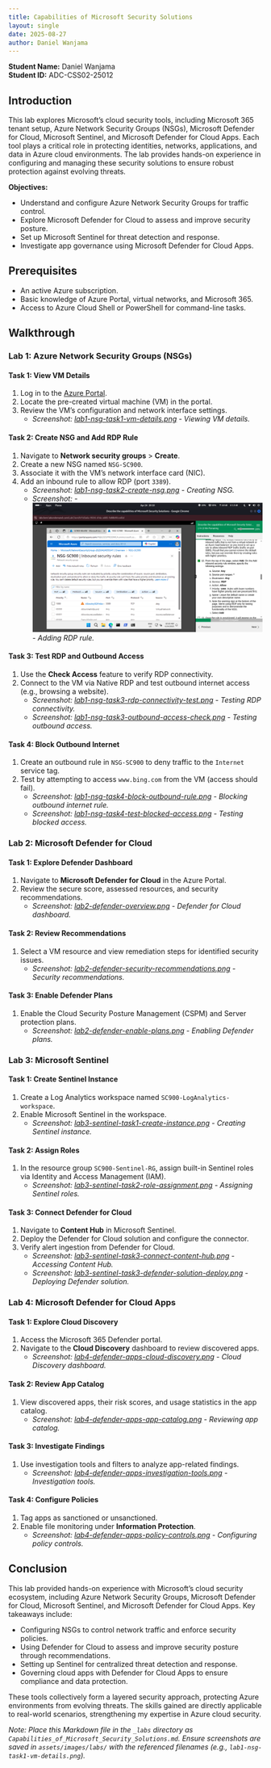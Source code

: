 ```yaml
---
title: Capabilities of Microsoft Security Solutions
layout: single
date: 2025-08-27
author: Daniel Wanjama
---
```


**Student Name:** Daniel Wanjama  
**Student ID:** ADC-CSS02-25012  

## Introduction

This lab explores Microsoft’s cloud security tools, including Microsoft 365 tenant setup, Azure Network Security Groups (NSGs), Microsoft Defender for Cloud, Microsoft Sentinel, and Microsoft Defender for Cloud Apps. Each tool plays a critical role in protecting identities, networks, applications, and data in Azure cloud environments. The lab provides hands-on experience in configuring and managing these security solutions to ensure robust protection against evolving threats.

**Objectives:**
- Understand and configure Azure Network Security Groups for traffic control.
- Explore Microsoft Defender for Cloud to assess and improve security posture.
- Set up Microsoft Sentinel for threat detection and response.
- Investigate app governance using Microsoft Defender for Cloud Apps.

## Prerequisites
- An active Azure subscription.
- Basic knowledge of Azure Portal, virtual networks, and Microsoft 365.
- Access to Azure Cloud Shell or PowerShell for command-line tasks.

## Walkthrough

### Lab 1: Azure Network Security Groups (NSGs)

#### Task 1: View VM Details
1. Log in to the [Azure Portal](https://portal.azure.com).
2. Locate the pre-created virtual machine (VM) in the portal.
3. Review the VM’s configuration and network interface settings.
   - *Screenshot: [lab1-nsg-task1-vm-details.png](/assets/images/labs/lab1-nsg-task1-vm-details.png) - Viewing VM details.*

#### Task 2: Create NSG and Add RDP Rule
1. Navigate to **Network security groups** > **Create**.
2. Create a new NSG named `NSG-SC900`.
3. Associate it with the VM’s network interface card (NIC).
4. Add an inbound rule to allow RDP (port `3389`).
   - *Screenshot: [lab1-nsg-task2-create-nsg.png](/assets/images/labs/lab1-nsg-task2-create-nsg.png) - Creating NSG.*
   - *Screenshot: - ![Adding RDP rule](/assets/images/labs/lab1-nsg-task2-add-rdp-rule.png)- Adding RDP rule.*

#### Task 3: Test RDP and Outbound Access
1. Use the **Check Access** feature to verify RDP connectivity.
2. Connect to the VM via Native RDP and test outbound internet access (e.g., browsing a website).
   - *Screenshot: [lab1-nsg-task3-rdp-connectivity-test.png](/assets/images/labs/lab1-nsg-task3-rdp-connectivity-test.png) - Testing RDP connectivity.*
   - *Screenshot: [lab1-nsg-task3-outbound-access-check.png](/assets/images/labs/lab1-nsg-task3-outbound-access-check.png) - Testing outbound access.*

#### Task 4: Block Outbound Internet
1. Create an outbound rule in `NSG-SC900` to deny traffic to the `Internet` service tag.
2. Test by attempting to access `www.bing.com` from the VM (access should fail).
   - *Screenshot: [lab1-nsg-task4-block-outbound-rule.png](/assets/images/labs/lab1-nsg-task4-block-outbound-rule.png) - Blocking outbound internet rule.*
   - *Screenshot: [lab1-nsg-task4-test-blocked-access.png](/assets/images/labs/lab1-nsg-task4-test-blocked-access.png) - Testing blocked access.*

### Lab 2: Microsoft Defender for Cloud

#### Task 1: Explore Defender Dashboard
1. Navigate to **Microsoft Defender for Cloud** in the Azure Portal.
2. Review the secure score, assessed resources, and security recommendations.
   - *Screenshot: [lab2-defender-overview.png](/assets/images/labs/lab2-defender-overview.png) - Defender for Cloud dashboard.*

#### Task 2: Review Recommendations
1. Select a VM resource and view remediation steps for identified security issues.
   - *Screenshot: [lab2-defender-security-recommendations.png](/assets/images/labs/lab2-defender-security-recommendations.png) - Security recommendations.*

#### Task 3: Enable Defender Plans
1. Enable the Cloud Security Posture Management (CSPM) and Server protection plans.
   - *Screenshot: [lab2-defender-enable-plans.png](/assets/images/labs/lab2-defender-enable-plans.png) - Enabling Defender plans.*

### Lab 3: Microsoft Sentinel

#### Task 1: Create Sentinel Instance
1. Create a Log Analytics workspace named `SC900-LogAnalytics-workspace`.
2. Enable Microsoft Sentinel in the workspace.
   - *Screenshot: [lab3-sentinel-task1-create-instance.png](/assets/images/labs/lab3-sentinel-task1-create-instance.png) - Creating Sentinel instance.*

#### Task 2: Assign Roles
1. In the resource group `SC900-Sentinel-RG`, assign built-in Sentinel roles via Identity and Access Management (IAM).
   - *Screenshot: [lab3-sentinel-task2-role-assignment.png](/assets/images/labs/lab3-sentinel-task2-role-assignment.png) - Assigning Sentinel roles.*

#### Task 3: Connect Defender for Cloud
1. Navigate to **Content Hub** in Microsoft Sentinel.
2. Deploy the Defender for Cloud solution and configure the connector.
3. Verify alert ingestion from Defender for Cloud.
   - *Screenshot: [lab3-sentinel-task3-connect-content-hub.png](/assets/images/labs/lab3-sentinel-task3-connect-content-hub.png) - Accessing Content Hub.*
   - *Screenshot: [lab3-sentinel-task3-defender-solution-deploy.png](/assets/images/labs/lab3-sentinel-task3-defender-solution-deploy.png) - Deploying Defender solution.*

### Lab 4: Microsoft Defender for Cloud Apps

#### Task 1: Explore Cloud Discovery
1. Access the Microsoft 365 Defender portal.
2. Navigate to the **Cloud Discovery** dashboard to review discovered apps.
   - *Screenshot: [lab4-defender-apps-cloud-discovery.png](/assets/images/labs/lab4-defender-apps-cloud-discovery.png) - Cloud Discovery dashboard.*

#### Task 2: Review App Catalog
1. View discovered apps, their risk scores, and usage statistics in the app catalog.
   - *Screenshot: [lab4-defender-apps-app-catalog.png](/assets/images/labs/lab4-defender-apps-app-catalog.png) - Reviewing app catalog.*

#### Task 3: Investigate Findings
1. Use investigation tools and filters to analyze app-related findings.
   - *Screenshot: [lab4-defender-apps-investigation-tools.png](/assets/images/labs/lab4-defender-apps-investigation-tools.png) - Investigation tools.*

#### Task 4: Configure Policies
1. Tag apps as sanctioned or unsanctioned.
2. Enable file monitoring under **Information Protection**.
   - *Screenshot: [lab4-defender-apps-policy-controls.png](/assets/images/labs/lab4-defender-apps-policy-controls.png) - Configuring policy controls.*

## Conclusion

This lab provided hands-on experience with Microsoft’s cloud security ecosystem, including Azure Network Security Groups, Microsoft Defender for Cloud, Microsoft Sentinel, and Microsoft Defender for Cloud Apps. Key takeaways include:
- Configuring NSGs to control network traffic and enforce security policies.
- Using Defender for Cloud to assess and improve security posture through recommendations.
- Setting up Sentinel for centralized threat detection and response.
- Governing cloud apps with Defender for Cloud Apps to ensure compliance and data protection.

These tools collectively form a layered security approach, protecting Azure environments from evolving threats. The skills gained are directly applicable to real-world scenarios, strengthening my expertise in Azure cloud security.

*Note: Place this Markdown file in the `_labs` directory as `Capabilities_of_Microsoft_Security_Solutions.md`. Ensure screenshots are saved in `assets/images/labs/` with the referenced filenames (e.g., `lab1-nsg-task1-vm-details.png`).*



